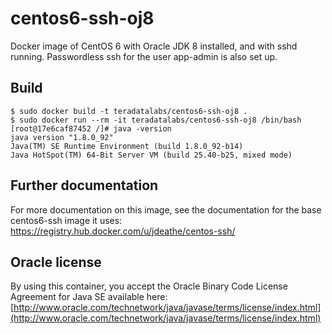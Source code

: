 # centos6-ssh-oj8

Docker image of CentOS 6 with Oracle JDK 8 installed, and with sshd
running.  Passwordless ssh for the user app-admin is also set up.

## Build

```
$ sudo docker build -t teradatalabs/centos6-ssh-oj8 .
$ sudo docker run --rm -it teradatalabs/centos6-ssh-oj8 /bin/bash
[root@17e6caf87452 /]# java -version
java version "1.8.0_92"
Java(TM) SE Runtime Environment (build 1.8.0_92-b14)
Java HotSpot(TM) 64-Bit Server VM (build 25.40-b25, mixed mode)
```

## Further documentation
For more documentation on this image, see the documentation for the
base centos6-ssh image it uses:
https://registry.hub.docker.com/u/jdeathe/centos-ssh/

## Oracle license

By using this container, you accept the Oracle Binary Code License Agreement for Java SE available here:
[http://www.oracle.com/technetwork/java/javase/terms/license/index.html](http://www.oracle.com/technetwork/java/javase/terms/license/index.html)
